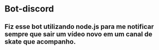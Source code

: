 # Bot-discord

## Fiz esse bot utilizando node.js para me notificar sempre que sair um vídeo novo em um canal de skate que acompanho.
